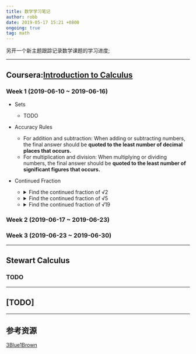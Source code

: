 ```yaml
---
title: 数学学习笔记
author: robb
date: 2019-05-17 15:21 +0800
ongoing: true
tag: math
---
```

另开一个新主题跟踪记录数学课题的学习进度;

---
## Coursera:[Introduction to Calculus](https://www.coursera.org/learn/introduction-to-calculus)

### Week 1 (2019-06-10 ~ 2019-06-16)

* Sets
  * TODO
* Accuracy Rules 
  *  For addition and subtraction: When adding or subtracting numbers, the final
answer should be **quoted to the least number of decimal places that occurs.**
  *  For multiplication and division: When multiplying or dividing numbers, the
final answer should be **quoted to the least number of significant figures that occurs.**
* Continued Fraction
  * <details><summary>Find the continued fraction of √2</summary>
  	TODO
  </details>
  
  * <details><summary>Find the continued fraction of √5</summary>
  	TODO
  </details>
  
  * <details><summary>Find the continued fraction of √19</summary>
  	TODO
  </details>

### Week 2 (2019-06-17 ~ 2019-06-23)
### Week 3 (2019-06-23 ~ 2019-06-30)

---
## Stewart Calculus

### TODO

---
## [TODO]

---
## 参考资源
[3Blue1Brown](https://www.3blue1brown.com)
